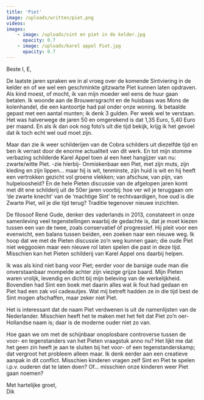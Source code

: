 ```yaml
---
title: 'Piet'
image: /uploads/written/piet.png
videos:
images:
    - image: /uploads/sint en piet in de kelder.jpg
      opacity: 0.7
    - image: /uploads/karel appel Piet.jpg
      opacity: 0.7
---
```


Beste I, E,

De laatste jaren spraken we in al vroeg  over de komende Sintviering in de kelder en of we wel een geschminkte gitzwarte Piet kunnen laten opdraven.
Als kind moest, of mocht, ik van mijn moeder wel eens de huur gaan betalen. Ik woonde aan de Brouwersgracht en de huisbaas was Mons de kolenhandel, die een kantoortje had pal onder onze woning. Ik betaalde gepast met een aantal munten; ik denk 3 gulden. Per week wel te verstaan.  Het was halverwege de jaren 50 en omgerekend is dat 1,35 Euro, 5,40 Euro per maand. En als ik dan ook nog foto’s uit die tijd bekijk, krijg ik het gevoel dat ik toch echt wel oud moet zijn.

Maar dan zie ik weer schilderijen van de Cobra schilders uit diezelfde tijd en ben ik verrast door de enorme actualiteit van dit werk. En tot mijn stomme verbazing schilderde Karel Appel toen al een heet hangijzer van nu: zwarte/witte Piet. -zie hierbij-
Onmiskenbaar een Piet, met zijn muts, zijn kleding en zijn lippen… maar hij is wit, tenminste, zijn huid is wit en hij heeft een vertrokken gezicht vol groene vlekken; van afschuw, van pijn, van hulpeloosheid? En de hele Pieten discussie van de afgelopen jaren komt met dit ene schilderij uit de 50er jaren voorbij: hoe ver wil je teruggaan om ‘de zwarte knecht’ van de ‘machtige Sint’ te rechtvaardigen, hoe oud is die Zwarte Piet, wil je die tijd terug? Traditie tegenover nieuwe inzichten.

De filosoof René Gude, denker des vaderlands in 2013, constateert in onze samenleving veel tegenstellingen waarbij de gedachte is, dat je moet kiezen tussen een van de twee, zoals conservatief òf progressief. Hij pleit voor een evenwicht, een balans tussen beiden, een zoeken naar een nieuwe weg. Ik hoop dat we met de Pieten discussie zo’n weg kunnen gaan; die oude Piet niet weggooien maar een nieuwe rol laten spelen die past in deze tijd. Misschien kan het Pieten schilderij van Karel Appel ons daarbij helpen.

Ik was als kind niet bang voor Piet; eerder voor de barsige oude man die onverstaanbaar mompelde achter zijn viezige grijze baard. Mijn Pieten waren vrolijk, levendig en dicht bij mijn beleving van de werkelijkheid. Bovendien had Sint een boek met daarin alles wat ik fout had gedaan en Piet had een zak vol cadeautjes. Wat mij betreft hadden ze in die tijd best de Sint mogen afschaffen, maar zeker niet Piet. 

Het is interessant dat de naam Piet verdwenen is uit de namenlijsten van de Nederlander. Misschien heeft het te maken met het feit dat Piet zo’n oer-Hollandse naam is; daar is de moderne ouder niet zo van. 

Hoe gaan we om met de schijnbaar onoplosbare controverse tussen de voor- en tegenstanders van het Pieten vraagstuk anno nu? Het lijkt me dat het geen zin heeft je aan te sluiten bij het voor- of een tegenstanderskamp; dat vergroot het probleem alleen maar. Ik denk eerder aan een creatieve aanpak in dit conflict. Misschien kinderen vragen zelf Sint en Piet te spelen i.p.v. ouderen dat te laten doen? Of… misschien onze kinderen weer Piet gaan noemen?

Met hartelijke groet,<br/>
Dik
